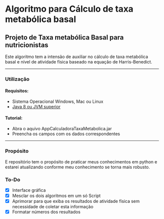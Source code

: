# Algoritmo para Cálculo de taxa metabólica basal
## Projeto de Taxa metabólica Basal para nutricionistas

Este algoritmo tem a intensão de auxiliar no cálculo de taxa metabólica basal e nível de atividade física baseado na equação de Harris-Benedict.

---

### Utilização

#### Requisitos:
* Sistema Operacional Windows, Mac ou Linux
* [Java 8 ou JVM superior](https://www.java.com/pt-BR/download/manual.jsp)

#### Tutorial:
* Abra o aquivo AppCalculadoraTaxaMetabolica.jar
* Preencha os campos com os dados correspondentes


---

### Propósito
E repositório tem o propósito de praticar meus conhecimentos em python e estarei atualizando conforme meu conhecimento se torna mais robusto.
### To-Do
- [x] Interface gráfica
- [x] Mesclar os dois algoritmos em um só Script
- [x] Aprimorar para que exiba os resultados de atividade física sem necessidade de coletar esta informação
- [x] Formatar números dos resultados
